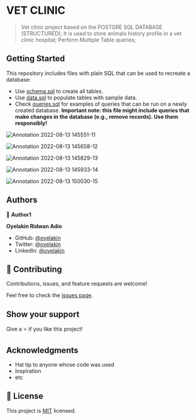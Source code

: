 # VET CLINIC
> Vet clinic project based on the POSTGRE SQL DATABASE (STRUCTURED);
> It is used to store animals history profile in a vet clinic hospital;
> Perform Multiple Table queries;

## Getting Started

This repository includes files with plain SQL that can be used to recreate a database:

- Use [schema.sql](./schema.sql) to create all tables.
- Use [data.sql](./data.sql) to populate tables with sample data.
- Check [queries.sql](./queries.sql) for examples of queries that can be run on a newly created database. **Important note: this file might include queries that make changes in the database (e.g., remove records). Use them responsibly!**


![Annotation 2022-08-13 145551-11](https://user-images.githubusercontent.com/61976324/184497662-1262b86d-4951-4427-9bd1-472370cd61b5.png)


![Annotation 2022-08-13 145658-12](https://user-images.githubusercontent.com/61976324/184497672-03516e5e-622d-4852-91d2-2bfed6c1807c.png)

![Annotation 2022-08-13 145829-13](https://user-images.githubusercontent.com/61976324/184497695-6d11c346-b903-491d-b69a-ed83c77a2e9f.png)


![Annotation 2022-08-13 145933-14](https://user-images.githubusercontent.com/61976324/184497721-1b752ff1-b00d-48b4-9385-9cb144afb7bf.png)


![Annotation 2022-08-13 150030-15](https://user-images.githubusercontent.com/61976324/184497748-7ba350ab-a735-4e8f-a419-9311bcfce464.png)

## Authors

👤 **Author1**

**Oyelakin Ridwan Adio**
- GitHub: [@oyelakin](https://github.com/oyelakinG9)
- Twitter: [@oyelakin](https://twitter.com/OyelakinG1)
- LinkedIn: [@oyelakin](https://www.linkedin.com/in/oyelakin-ridwan-4b4a02b6/)

## 🤝 Contributing

Contributions, issues, and feature requests are welcome!

Feel free to check the [issues page](../../issues/).

## Show your support

Give a ⭐️ if you like this project!

## Acknowledgments

- Hat tip to anyone whose code was used
- Inspiration
- etc

## 📝 License

This project is [MIT](./MIT.md) licensed.
